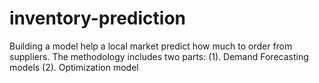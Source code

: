 # inventory-prediction

Building a model help a local market predict how much to order from suppliers.
The methodology includes two parts:
(1). Demand Forecasting models
(2). Optimization model
